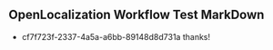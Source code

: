 ## OpenLocalization Workflow Test MarkDown

* cf7f723f-2337-4a5a-a6bb-89148d8d731a 
thanks!



<!--HONumber=Jan16_HO2-->
